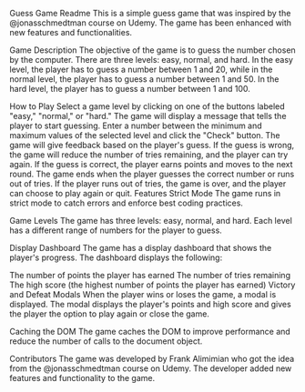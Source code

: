 Guess Game Readme
This is a simple guess game that was inspired by the @jonasschmedtman course on Udemy. The game has been enhanced with new features and functionalities.

Game Description
The objective of the game is to guess the number chosen by the computer. There are three levels: easy, normal, and hard. In the easy level, the player has to guess a number between 1 and 20, while in the normal level, the player has to guess a number between 1 and 50. In the hard level, the player has to guess a number between 1 and 100.

How to Play
Select a game level by clicking on one of the buttons labeled "easy," "normal," or "hard."
The game will display a message that tells the player to start guessing.
Enter a number between the minimum and maximum values of the selected level and click the "Check" button.
The game will give feedback based on the player's guess. If the guess is wrong, the game will reduce the number of tries remaining, and the player can try again. If the guess is correct, the player earns points and moves to the next round.
The game ends when the player guesses the correct number or runs out of tries. If the player runs out of tries, the game is over, and the player can choose to play again or quit.
Features
Strict Mode
The game runs in strict mode to catch errors and enforce best coding practices.

Game Levels
The game has three levels: easy, normal, and hard. Each level has a different range of numbers for the player to guess.

Display Dashboard
The game has a display dashboard that shows the player's progress. The dashboard displays the following:

The number of points the player has earned
The number of tries remaining
The high score (the highest number of points the player has earned)
Victory and Defeat Modals
When the player wins or loses the game, a modal is displayed. The modal displays the player's points and high score and gives the player the option to play again or close the game.

Caching the DOM
The game caches the DOM to improve performance and reduce the number of calls to the document object.

Contributors
The game was developed by Frank Alimimian who got the idea from the @jonasschmedtman course on Udemy. The developer added new features and functionality to the game.